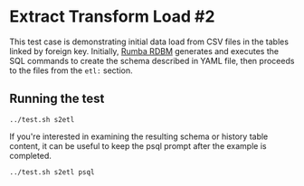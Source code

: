 # Extract Transform Load #2

This test case is demonstrating initial data load from CSV files in the tables linked by foreign key. Initially, [Rumba RDBM](https://www.dbinvent.com/rdbm/) generates and executes the SQL commands to create the schema described in YAML file, then proceeds to the files from the `etl:` section.

## Running the test

```shell
../test.sh s2etl
```

If you're interested in examining the resulting schema or history table content, it can be useful to keep the psql prompt after the example is completed.

```shell
../test.sh s2etl psql
```
